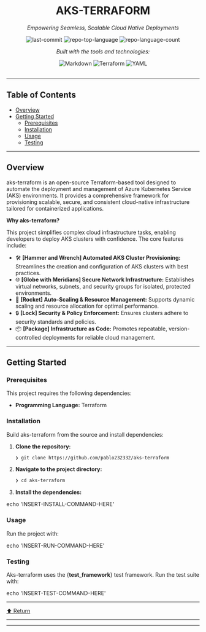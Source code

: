 <div id="top">

<!-- HEADER STYLE: CLASSIC -->
<div align="center">


# AKS-TERRAFORM

<em>Empowering Seamless, Scalable Cloud Native Deployments</em>

<!-- BADGES -->
<img src="https://img.shields.io/github/last-commit/pablo232332/aks-terraform?style=flat&logo=git&logoColor=white&color=0080ff" alt="last-commit">
<img src="https://img.shields.io/github/languages/top/pablo232332/aks-terraform?style=flat&color=0080ff" alt="repo-top-language">
<img src="https://img.shields.io/github/languages/count/pablo232332/aks-terraform?style=flat&color=0080ff" alt="repo-language-count">

<em>Built with the tools and technologies:</em>

<img src="https://img.shields.io/badge/Markdown-000000.svg?style=flat&logo=Markdown&logoColor=white" alt="Markdown">
<img src="https://img.shields.io/badge/Terraform-844FBA.svg?style=flat&logo=Terraform&logoColor=white" alt="Terraform">
<img src="https://img.shields.io/badge/YAML-CB171E.svg?style=flat&logo=YAML&logoColor=white" alt="YAML">

</div>
<br>

---

## Table of Contents

- [Overview](#overview)
- [Getting Started](#getting-started)
    - [Prerequisites](#prerequisites)
    - [Installation](#installation)
    - [Usage](#usage)
    - [Testing](#testing)

---

## Overview

aks-terraform is an open-source Terraform-based tool designed to automate the deployment and management of Azure Kubernetes Service (AKS) environments. It provides a comprehensive framework for provisioning scalable, secure, and consistent cloud-native infrastructure tailored for containerized applications.

**Why aks-terraform?**

This project simplifies complex cloud infrastructure tasks, enabling developers to deploy AKS clusters with confidence. The core features include:

- 🛠️ **[Hammer and Wrench] Automated AKS Cluster Provisioning:** Streamlines the creation and configuration of AKS clusters with best practices.
- 🌐 **[Globe with Meridians] Secure Network Infrastructure:** Establishes virtual networks, subnets, and security groups for isolated, protected environments.
- 🚀 **[Rocket] Auto-Scaling & Resource Management:** Supports dynamic scaling and resource allocation for optimal performance.
- 🔒 **[Lock] Security & Policy Enforcement:** Ensures clusters adhere to security standards and policies.
- 📦 **[Package] Infrastructure as Code:** Promotes repeatable, version-controlled deployments for reliable cloud management.

---

## Getting Started

### Prerequisites

This project requires the following dependencies:

- **Programming Language:** Terraform

### Installation

Build aks-terraform from the source and install dependencies:

1. **Clone the repository:**

    ```sh
    ❯ git clone https://github.com/pablo232332/aks-terraform
    ```

2. **Navigate to the project directory:**

    ```sh
    ❯ cd aks-terraform
    ```

3. **Install the dependencies:**

echo 'INSERT-INSTALL-COMMAND-HERE'

### Usage

Run the project with:

echo 'INSERT-RUN-COMMAND-HERE'

### Testing

Aks-terraform uses the {__test_framework__} test framework. Run the test suite with:

echo 'INSERT-TEST-COMMAND-HERE'

---

<div align="left"><a href="#top">⬆ Return</a></div>

---
****
